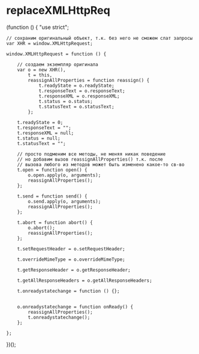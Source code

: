 # replaceXMLHttpReq

(function () {
    "use strict";

    // сохраним оригинальный объект, т.к. без него не сможем слат запросы
    var XHR = window.XMLHttpRequest;

    window.XMLHttpRequest = function () {

        // создаем экземпляр оригинала
        var o = new XHR(),
            t = this,
            reassignAllProperties = function reassign() {
                t.readyState = o.readyState;
                t.responseText = o.responseText;
                t.responseXML = o.responseXML;
                t.status = o.status;
                t.statusText = o.statusText;
            };
        
        t.readyState = 0;
        t.responseText = "";
        t.responseXML = null;
        t.status = null;
        t.statusText = "";

        // просто подменим все методы, не меняя никак поведение
        // но добавим вызов reassignAllProperties() т.к. после
        // вызова любого из методов может быть изменено какое-то св-во
        t.open = function open() {
            o.open.apply(o, arguments);
            reassignAllProperties();
        };

        t.send = function send() {
            o.send.apply(o, arguments);
            reassignAllProperties();
        };

        t.abort = function abort() {
            o.abort();
            reassignAllProperties();
        };

        t.setRequestHeader = o.setRequestHeader;

        t.overrideMimeType = o.overrideMimeType;

        t.getResponseHeader = o.getResponseHeader;

        t.getAllResponseHeaders = o.getAllResponseHeaders;

        t.onreadystatechange = function () {};


        o.onreadystatechange = function onReady() {
            reassignAllProperties();
            t.onreadystatechange();
        };

    };

})();
